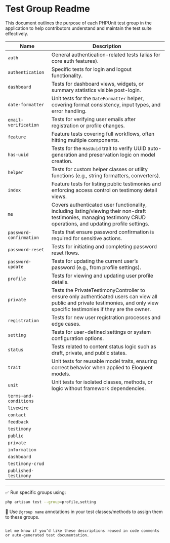 # Test Group Readme

This document outlines the purpose of each PHPUnit test group in the application to help contributors understand and maintain the test suite effectively.

| Name                    | Description                                                                                                                                                                    |
| ----------------------- | ------------------------------------------------------------------------------------------------------------------------------------------------------------------------------ |
| `auth`                  | General authentication-related tests (alias for core auth features).                                                                                                           |
| `authentication`        | Specific tests for login and logout functionality.                                                                                                                             |
| `dashboard`             | Tests for dashboard views, widgets, or summary statistics visible post-login.                                                                                                  |
| `date-formatter`        | Unit tests for the `DateFormatter` helper, covering format consistency, input types, and error handling.                                                                       |
| `email-verification`    | Tests for verifying user emails after registration or profile changes.                                                                                                         |
| `feature`               | Feature tests covering full workflows, often hitting multiple components.                                                                                                      |
| `has-uuid`              | Tests for the `HasUuid` trait to verify UUID auto-generation and preservation logic on model creation.                                                                         |
| `helper`                | Tests for custom helper classes or utility functions (e.g., string formatters, converters).                                                                                    |
| `index`                 | Feature tests for listing public testimonies and enforcing access control on testimony detail views.                                                                           |
| `me`                    | Covers authenticated user functionality, including listing/viewing their non-draft testimonies, managing testimony CRUD operations, and updating profile settings.             |
| `password-confirmation` | Tests that ensure password confirmation is required for sensitive actions.                                                                                                     |
| `password-reset`        | Tests for initiating and completing password reset flows.                                                                                                                      |
| `password-update`       | Tests for updating the current user’s password (e.g., from profile settings).                                                                                                  |
| `profile`               | Tests for viewing and updating user profile details.                                                                                                                           |
| `private`               | Tests the PrivateTestimonyController to ensure only authenticated users can view all public and private testimonies, and only view specific testimonies if they are the owner. |
| `registration`          | Tests for new user registration processes and edge cases.                                                                                                                      |
| `setting`               | Tests for user-defined settings or system configuration options.                                                                                                               |
| `status`                | Tests related to content status logic such as draft, private, and public states.                                                                                               |
| `trait`                 | Unit tests for reusable model traits, ensuring correct behavior when applied to Eloquent models.                                                                               |
| `unit`                  | Unit tests for isolated classes, methods, or logic without framework dependencies.                                                                                             |
| `terms-and-conditions`  |                                                                                                                                                                                |
| `livewire`              |                                                                                                                                                                                |
| `contact`               |                                                                                                                                                                                |
| `feedback`              |                                                                                                                                                                                |
| `testimony`             |                                                                                                                                                                                |
| `public`                |                                                                                                                                                                                |
| `private`               |                                                                                                                                                                                |
| `information`           |                                                                                                                                                                                |
| `dashboard`             |                                                                                                                                                                                |
| `testimony-crud`        |                                                                                                                                                                                |
| `published-testimony`   |                                                                                                                                                                                |

---

✅ Run specific groups using:

```bash
php artisan test --group=profile,setting
```

🧪 Use `@group name` annotations in your test classes/methods to assign them to these groups.

```

Let me know if you’d like these descriptions reused in code comments or auto-generated test documentation.
```
